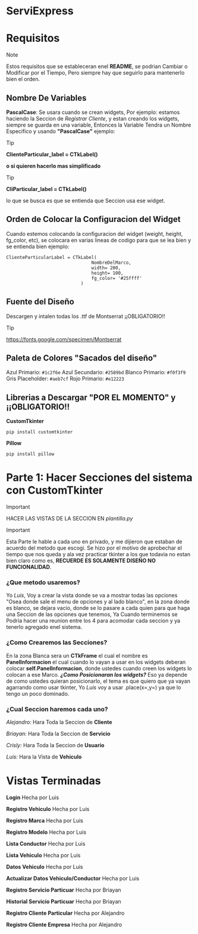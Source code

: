 # ServiExpress
# Requisitos 

> [!NOTE]
> Estos requisitos que se estableceran enel **README**, se podrian Cambiar o Modificar por el Tiempo, Pero siempre hay que seguirlo para mantenerlo bien el orden.

## Nombre De Variables

**PascalCase**: Se usara cuando se crean widgets, Por ejemplo: estamos haciendo la Seccion de *Registrar Cliente*, y estan creando los widgets, siempre se guarda en una variable, Entonces la Variable Tendra un Nombre Especifico y usando **"PascalCase"** ejemplo:
 
> [!TIP]
> **ClienteParticular_label = CTkLabel()**

**o si quieren hacerlo mas simplificado**

> [!TIP]
> **CliParticular_label = CTkLabel()**

lo que se busca es que se entienda que Seccion usa ese widget.

## Orden de Colocar la Configuracion del Widget

Cuando estemos colocando la configuracion del widget (weight, height, fg_color, etc), se colocara en varias lineas de codigo para que se lea bien y se entienda bien ejemplo:

```
ClienteParticularLabel = CTkLabel(
                                NombreDelMarco,
                                width= 200,
                                height= 100,
                                fg_color= '#25ffff'
                            )
```

## Fuente del Diseño

Descargen y intalen todas los .ttf de Montserrat ¡¡OBLIGATORIO!!

> [!TIP] 
> https://fonts.google.com/specimen/Montserrat

## Paleta de Colores "Sacados del diseño"

Azul Primario: `#1c2f6e`
Azul Secundario: `#2589bd`
Blanco Primario: `#f0f3f9`
Gris Placeholder: `#aeb7cf`
Rojo Primario: `#e12223`

## Librerias a Descargar "POR EL MOMENTO" y ¡¡OBLIGATORIO!!

**CustomTkinter**
```
pip install customtkinter
```
**Pillow**
```
pip install pillow
```



# Parte 1: Hacer Secciones del sistema con CustomTkinter

> [!IMPORTANT]
> HACER LAS VISTAS DE LA SECCION EN *plantilla.py*

> [!IMPORTANT]
> Esta Parte le hable a cada uno en privado, y me dijieron que estaban de acuerdo del metodo que escogi. Se hizo por el motivo de  aprobechar el tiempo que nos queda y ala vez practicar tkinter a los que todavia no estan bien claro como es, **RECUERDE ES SOLAMENTE DISEÑO NO FUNCIONALIDAD**.

### ¿Que metodo usaremos?

Yo *Luis*, Voy a crear la vista donde se va a mostrar todas las opciones "Osea donde sale el menu de opciones y al lado blanco", en la zona donde es blanco, se dejara vacio, donde se lo pasare a cada quien para que haga una Seccion de las opciones que tenemos, Ya Cuando terminemos se Podria hacer una reunion entre los 4 para acomodar cada seccion y ya tenerlo agregado enel sistema.

### ¿Como Crearemos las Secciones?

En la zona Blanca sera un **CTkFrame** el cual el nombre es **PanelInformacion** el cual cuando lo vayan a usar en los widgets deberan colocar **self.PanelInformacion**, donde ustedes cuando creen los widgets lo colocan a ese Marco. ***¿Como Posicionaran los widgets?*** Eso ya depende de como ustedes quieran posicionarlo, el tema es que quiero que ya vayan agarrando como usar tkinter, Yo *Luis* voy a usar .place(x=,y=) ya que lo tengo un poco dominado.

### ¿Cual Seccion haremos cada uno?

*Alejandro:* Hara Toda la Seccion de **Cliente**

*Briayan:* Hara Toda la Seccion de **Servicio**

*Crisly:* Hara Toda la Seccion de **Usuario**

*Luis:* Hara la Vista de **Vehiculo**

# Vistas Terminadas

**Login** Hecha por Luis

**Registro Vehiculo** Hecha por Luis

**Registro Marca** Hecha por Luis

**Registro Modelo** Hecha por Luis

**Lista Conductor** Hecha por Luis

**Lista Vehiculo** Hecha por Luis

**Datos Vehiculo** Hecha por Luis

**Actualizar Datos Vehiculo/Conductor** Hecha por Luis


**Registro Servicio Particuar** Hecha por Briayan

**Historial Servicio Particuar** Hecha por Briayan


**Registro Cliente Particular** Hecha por Alejandro

**Registro Cliente Empresa** Hecha por Alejandro